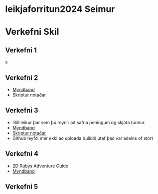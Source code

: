 # leikjaforritun2024 Seimur
# Verkefni Skil
## Verkefni 1
x
## Verkefni 2
-  [Myndband](https://youtu.be/Ex7Rb4agc8U)
-  [Skriptur notaðar](https://github.com/SerJunkan/LeikForr2024/tree/main/Verk2)
## Verkefni 3
- lítill leikur þar sem þú reynir að safna peningum og skjóta tunnur.
- [Myndband](https://www.youtube.com/watch?v=2nZt33E9ywA)
- [Skriptur notaðar](https://github.com/SerJunkan/LeikForr2024/tree/main/Verk3)
- Github leyfði mér ekki að uploada buildið utaf það var aðeins of stórt
## Verkefni 4
- 2D Rubys Adventure Guide
- [Myndband](https://studio.youtube.com/video/dwTyZBoO6cY)
## Verkefni 5
